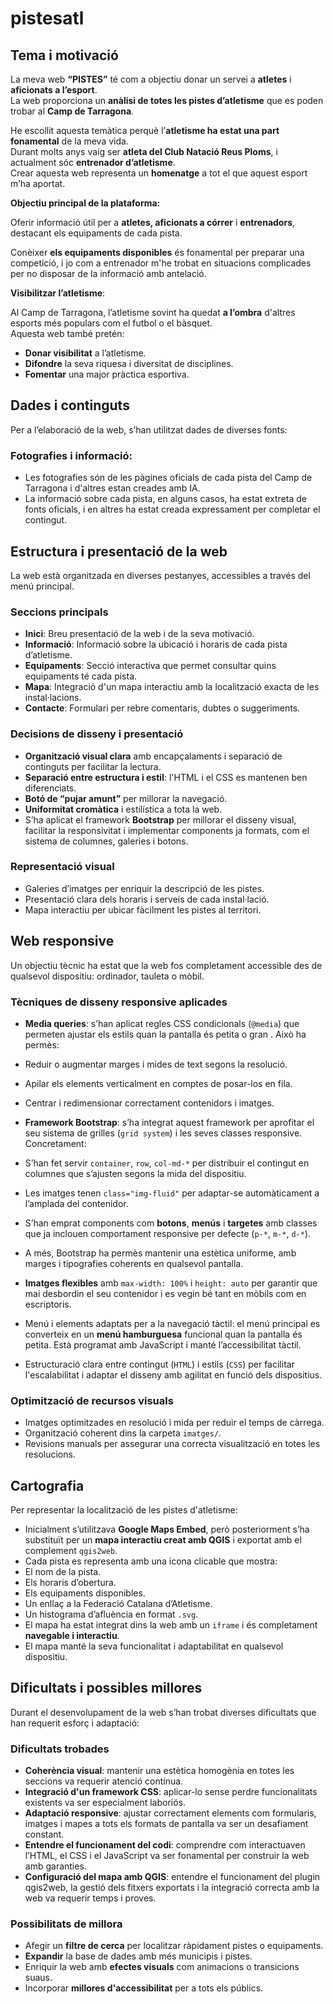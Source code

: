 #  pistesatl

## Tema i motivació

La meva web **“PISTES”** té com a objectiu donar un servei a **atletes** i **aficionats a l’esport**.  
La web proporciona un **anàlisi de totes les pistes d’atletisme** que es poden trobar al **Camp de Tarragona**.

He escollit aquesta temàtica perquè l’**atletisme ha estat una part fonamental** de la meva vida.  
Durant molts anys vaig ser **atleta del Club Natació Reus Ploms**, i actualment sóc **entrenador d’atletisme**.  
Crear aquesta web representa un **homenatge** a tot el que aquest esport m’ha aportat.

**Objectiu principal de la plataforma:**  

 Oferir informació útil per a **atletes, aficionats a córrer** i **entrenadors**, destacant els equipaments de cada pista.

Conèixer **els equipaments disponibles** és fonamental per preparar una competició, i jo com a entrenador m'he trobat en situacions complicades per no disposar de la informació amb antelació.

**Visibilitzar l’atletisme**:

Al Camp de Tarragona, l’atletisme sovint ha quedat **a l’ombra** d'altres esports més populars com el futbol o el bàsquet.  
Aquesta web també pretén:

-  **Donar visibilitat** a l’atletisme.
-  **Difondre** la seva riquesa i diversitat de disciplines.
-  **Fomentar** una major pràctica esportiva.

##  Dades i continguts

Per a l’elaboració de la web, s’han utilitzat dades de diverses fonts:

###  Fotografies i informació:

- Les fotografies són de les pàgines oficials de cada pista del Camp de Tarragona i d'altres estan creades amb IA.
- La informació sobre cada pista, en alguns casos, ha estat extreta de fonts oficials, i en altres ha estat creada expressament per completar el contingut.

##  Estructura i presentació de la web

La web està organitzada en diverses pestanyes, accessibles a través del menú principal.

###  Seccions principals

- **Inici**: Breu presentació de la web i de la seva motivació.
- **Informació**: Informació sobre la ubicació i horaris de cada pista d’atletisme.
- **Equipaments**: Secció interactiva que permet consultar quins equipaments té cada pista.
- **Mapa**: Integració d'un mapa interactiu amb la localització exacta de les instal·lacions.
- **Contacte**: Formulari per rebre comentaris, dubtes o suggeriments.

###  Decisions de disseny i presentació

-  **Organització visual clara** amb encapçalaments i separació de continguts per facilitar la lectura.
-  **Separació entre estructura i estil**: l'HTML i el CSS es mantenen ben diferenciats.
-  **Botó de “pujar amunt”** per millorar la navegació.
-  **Uniformitat cromàtica** i estilística a tota la web.
-  S’ha aplicat el framework **Bootstrap** per millorar el disseny visual, facilitar la responsivitat i implementar components ja formats, com el sistema de columnes, galeries i botons.

###  Representació visual

-  Galeries d’imatges per enriquir la descripció de les pistes.
-  Presentació clara dels horaris i serveis de cada instal·lació.
-  Mapa interactiu per ubicar fàcilment les pistes al territori.

##  Web responsive

Un objectiu tècnic ha estat que la web fos completament accessible des de qualsevol dispositiu: ordinador, tauleta o mòbil.

###  Tècniques de disseny responsive aplicades

-  **Media queries**: s’han aplicat regles CSS condicionals (`@media`) que permeten ajustar els estils quan la pantalla és petita o gran . Això ha permès:
  - Reduir o augmentar marges i mides de text segons la resolució.
  - Apilar els elements verticalment en comptes de posar-los en fila.
  - Centrar i redimensionar correctament contenidors i imatges.

-  **Framework Bootstrap**: s’ha integrat aquest framework per aprofitar el seu sistema de grilles (`grid system`) i les seves classes responsive. Concretament:
  - S’han fet servir `container`, `row`, `col-md-*` per distribuir el contingut en columnes que s’ajusten segons la mida del dispositiu.
  - Les imatges tenen `class="img-fluid"` per adaptar-se automàticament a l’amplada del contenidor.
  - S’han emprat components com **botons**, **menús** i **targetes** amb classes que ja inclouen comportament responsive per defecte (`p-*`, `m-*`, `d-*`).
  - A més, Bootstrap ha permès mantenir una estètica uniforme, amb marges i tipografies coherents en qualsevol pantalla.

-  **Imatges flexibles** amb `max-width: 100%` i `height: auto` per garantir que mai desbordin el seu contenidor i es vegin bé tant en mòbils com en escriptoris.

-  Menú i elements adaptats per a la navegació tàctil: el menú principal es converteix en un **menú hamburguesa** funcional quan la pantalla és petita. Està programat amb JavaScript i manté l’accessibilitat tàctil.

-  Estructuració clara entre contingut (`HTML`) i estils (`CSS`) per facilitar l'escalabilitat i adaptar el disseny amb agilitat en funció dels dispositius.


###  Optimització de recursos visuals

-  Imatges optimitzades en resolució i mida per reduir el temps de càrrega.
-  Organització coherent dins la carpeta `imatges/`.
-  Revisions manuals per assegurar una correcta visualització en totes les resolucions.

##  Cartografia

Per representar la localització de les pistes d'atletisme:

-  Inicialment s’utilitzava **Google Maps Embed**, però posteriorment s’ha substituït per un **mapa interactiu creat amb QGIS** i exportat amb el complement `qgis2web`.
-  Cada pista es representa amb una icona clicable que mostra:
  - El nom de la pista.
  - Els horaris d’obertura.
  - Els equipaments disponibles.
  - Un enllaç a la Federació Catalana d’Atletisme.
  - Un histograma d’afluència en format `.svg`.
-  El mapa ha estat integrat dins la web amb un `iframe` i és completament **navegable i interactiu**.
-  El mapa manté la seva funcionalitat i adaptabilitat en qualsevol dispositiu.

##  Dificultats i possibles millores

Durant el desenvolupament de la web s’han trobat diverses dificultats que han requerit esforç i adaptació:

###  Dificultats trobades

-  **Coherència visual**: mantenir una estètica homogènia en totes les seccions va requerir atenció contínua.
-  **Integració d'un framework CSS**: aplicar-lo sense perdre funcionalitats existents va ser especialment laboriós.
-  **Adaptació responsive**: ajustar correctament elements com formularis, imatges i mapes a tots els formats de pantalla va ser un desafiament constant.
-  **Entendre el funcionament del codi**: comprendre com interactuaven l’HTML, el CSS i el JavaScript va ser fonamental per construir la web amb garanties.
-  **Configuració del mapa amb QGIS**: entendre el funcionament del plugin qgis2web, la gestió dels fitxers exportats i la integració correcta amb la web va requerir temps i proves.

###  Possibilitats de millora

-  Afegir un **filtre de cerca** per localitzar ràpidament pistes o equipaments.
-  **Expandir** la base de dades amb més municipis i pistes.
-  Enriquir la web amb **efectes visuals** com animacions o transicions suaus.
-  Incorporar **millores d'accessibilitat** per a tots els públics.

